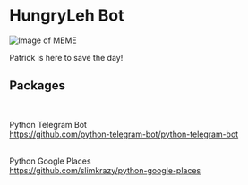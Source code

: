 
<h1>HungryLeh Bot</h1>

![Image of MEME](https://i.imgur.com/bDrj8Pd.png)

Patrick is here to save the day!

<h2>Packages</h2><br>

Python Telegram Bot<br>
https://github.com/python-telegram-bot/python-telegram-bot<br><br>

Python Google Places<br>
https://github.com/slimkrazy/python-google-places<br>